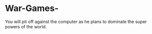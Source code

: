 War-Games-
==========

You will pit off against the computer as he plans to dominate the super powers of the world. 
